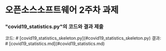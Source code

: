<h1>오픈소스소프트웨어  2주차 과제</h1>

<h3>"covid19_statistics.py"의 코드와 결과 제출</h3>
코드: # [covid19_statistics_skeleton.py](#covid19_statistics_skeleton.py)
결과: # [covid19_statistics.md](#covid19_statistics.md)
